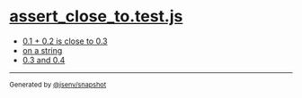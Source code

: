 # [assert_close_to.test.js](../assert_close_to.test.js)


- [0.1 + 0.2 is close to 0.3](0_1_+_0_2_is_close_to_0_3/0_1_+_0_2_is_close_to_0_3.md)
- [on a string](on_a_string/on_a_string.md)
- [0.3 and 0.4](0_3_and_0_4/0_3_and_0_4.md)

---

<sub>
  Generated by <a href="https://github.com/jsenv/core/tree/main/packages/tooling/snapshot">@jsenv/snapshot</a>
</sub>
